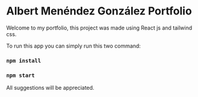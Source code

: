 # Albert Menéndez González Portfolio

Welcome to my portfolio, this project was made using React js and tailwind css.

To run this app you can simply run this two command:
### `npm install`
### `npm start`

All suggestions will be appreciated.
